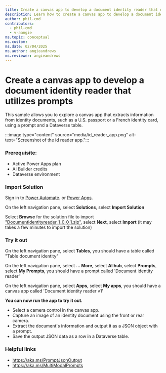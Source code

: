 ```yaml
---
title: Create a canvas app to develop a document identity reader that utilizes prompts
description: Learn how to create a canvas app to develop a document identity reader that utilizes prompts.
author: phil-cmd
contributors:
  - phil-cmd
  - v-aangie
ms.topic: conceptual
ms.custom:
ms.date: 02/04/2025
ms.author: angieandrews
ms.reviewer: angieandrews
---
```


# Create a canvas app to develop a document identity reader that utilizes prompts

This sample allows you to explore a canvas app that extracts information from identity documents, such as a U.S. passport or a French identity card, using a prompt and a Dataverse table.

:::image type="content" source="media/id_reader_app.png" alt-text="Screenshot of the id reader app.":::


### Prerequisite: 

- Active Power Apps plan
- AI Builder credits
- Dataverse environment

### Import Solution 

Sign in to [Power Automate](https://make.powerautomate.com/). or [Power Apps](https://make.powerapps.com/).

On the left navigation pane, select **Solutions**, select **Import Solution**

Select **Browse** for the solution file to import ["Documentidentityreader_1_0_0_1.zip"](https://go.microsoft.com/fwlink/?linkid=2301870), select **Next**, select **Import**
(it may takes a few minutes to import the solution)

### Try it out

On the left navigation pane, select **Tables**, you should have a table called "Table document identity"

On the left navigation pane, select **... More**, select **AI hub**, select **Prompts**, select **My Prompts**, you should have a prompt called 'Document identity reader'

On the left navigation pane, select **Apps**, select **My apps**, you should have a canvas app called 'Document identity reader v1'


**You can now run the app to try it out.**

- Select a camera control in the canvas app.
- Capture an image of an identity document using the front or rear camera.
- Extract the document's information and output it as a JSON object with a prompt.
- Save the output JSON data as a row in a Dataverse table.


### Helpful links

- https://aka.ms/PromptJsonOutput
- https://aka.ms/MultiModalPrompts

